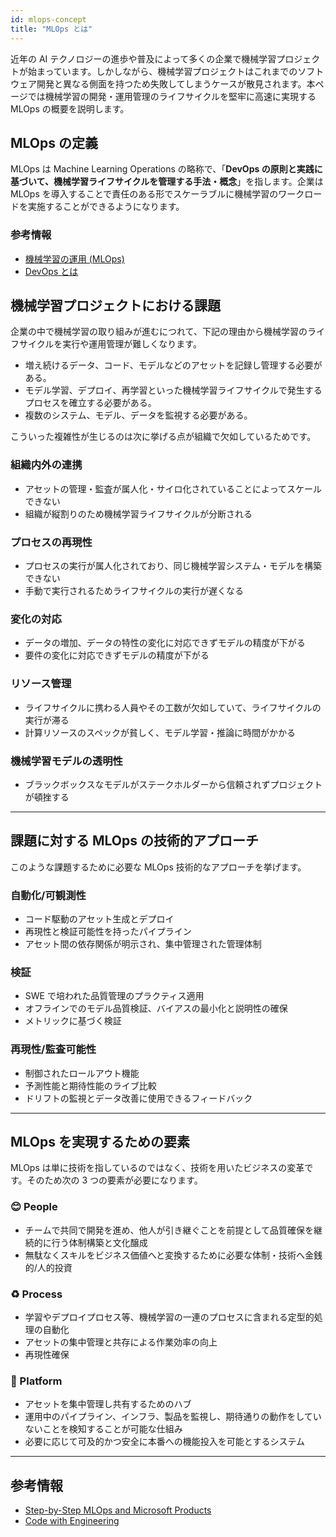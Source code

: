 ```yaml
---
id: mlops-concept
title: "MLOps とは"
---
```


近年の AI テクノロジーの進歩や普及によって多くの企業で機械学習プロジェクトが始まっています。しかしながら、機械学習プロジェクトはこれまでのソフトウェア開発と異なる側面を持つため失敗してしまうケースが散見されます。本ページでは機械学習の開発・運用管理のライフサイクルを堅牢に高速に実現する MLOps の概要を説明します。

## MLOps の定義

MLOps は Machine Learning Operations の略称で、「**DevOps の原則と実践に基づいて、機械学習ライフサイクルを管理する手法・概念**」を指します。企業は MLOps を導入することで責任のある形でスケーラブルに機械学習のワークロードを実施することができるようになります。

### 参考情報
- [機械学習の運用 (MLOps)](https://azure.microsoft.com/ja-jp/products/machine-learning/mlops/)
- [DevOps とは](https://learn.microsoft.com/ja-jp/devops/what-is-devops)

## 機械学習プロジェクトにおける課題

企業の中で機械学習の取り組みが進むにつれて、下記の理由から機械学習のライフサイクルを実行や運用管理が難しくなります。

- 増え続けるデータ、コード、モデルなどのアセットを記録し管理する必要がある。
- モデル学習、デプロイ、再学習といった機械学習ライフサイクルで発生するプロセスを確立する必要がある。
- 複数のシステム、モデル、データを監視する必要がある。

こういった複雑性が生じるのは次に挙げる点が組織で欠如しているためです。

### 組織内外の連携
- アセットの管理・監査が属人化・サイロ化されていることによってスケールできない
- 組織が縦割りのため機械学習ライフサイクルが分断される

### プロセスの再現性
- プロセスの実行が属人化されており、同じ機械学習システム・モデルを構築できない
- 手動で実行されるためライフサイクルの実行が遅くなる

### 変化の対応
- データの増加、データの特性の変化に対応できずモデルの精度が下がる
- 要件の変化に対応できずモデルの精度が下がる

### リソース管理
- ライフサイクルに携わる人員やその工数が欠如していて、ライフサイクルの実行が滞る
- 計算リソースのスペックが貧しく、モデル学習・推論に時間がかかる

### 機械学習モデルの透明性
- ブラックボックスなモデルがステークホルダーから信頼されずプロジェクトが頓挫する

---

## 課題に対する MLOps の技術的アプローチ

このような課題するために必要な MLOps 技術的なアプローチを挙げます。


### 自動化/可観測性
- コード駆動のアセット生成とデプロイ
- 再現性と検証可能性を持ったパイプライン
- アセット間の依存関係が明示され、集中管理された管理体制

### 検証
- SWE で培われた品質管理のプラクティス適用
- オフラインでのモデル品質検証、バイアスの最小化と説明性の確保
- メトリックに基づく検証

### 再現性/監査可能性
- 制御されたロールアウト機能
- 予測性能と期待性能のライブ比較
- ドリフトの監視とデータ改善に使用できるフィードバック

---

## MLOps を実現するための要素

MLOps は単に技術を指しているのではなく、技術を用いたビジネスの変革です。そのため次の 3 つの要素が必要になります。

### :blush: People
- チームで共同で開発を進め、他人が引き継ぐことを前提として品質確保を継続的に行う体制構築と文化醸成
- 無駄なくスキルをビジネス価値へと変換するために必要な体制・技術へ金銭的/人的投資

### :recycle: Process
- 学習やデプロイプロセス等、機械学習の一連のプロセスに含まれる定型的処理の自動化
- アセットの集中管理と共存による作業効率の向上
- 再現性確保

### :wrench: Platform
- アセットを集中管理し共有するためのハブ
- 運用中のパイプライン、インフラ、製品を監視し、期待通りの動作をしていないことを検知することが可能な仕組み
- 必要に応じて可及的かつ安全に本番への機能投入を可能とするシステム

---

## 参考情報
- [Step-by-Step MLOps and Microsoft Products](https://speakerdeck.com/shisyu_gaku/step-by-step-mlops-and-microsoft-products)
- [Code with Engineering](https://microsoft.github.io/code-with-engineering-playbook/)